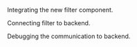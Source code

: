 Integrating the new filter component.

Connecting filter to backend.

Debugging the communication to backend.